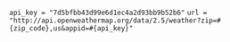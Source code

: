 `api_key = "7d5bfbb43d99e6d1ec4a2d93bb9b52b6"`
`url = "http://api.openweathermap.org/data/2.5/weather?zip=#{zip_code},us&appid=#{api_key}"`
